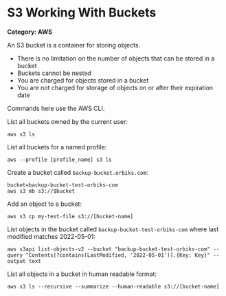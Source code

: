 # S3 Working With Buckets

__Category: AWS__

An S3 bucket is a container for storing objects. 

* There is no limitation on the number of objects that can be stored in a bucket
* Buckets cannot be nested
* You are charged for objects stored in a bucket
* You are not charged for storage of objects on or after their expiration date

Commands here use the AWS CLI.

List all buckets owned by the current user:

```shell
aws s3 ls
```

List all buckets for a named profile:

```shell
aws --profile [profile_name] s3 ls
```

Create a bucket called `backup-bucket.orbiks.com`:

```shell
bucket=backup-bucket-test-orbiks-com
aws s3 mb s3://$bucket
```

Add an object to a bucket:

```shell
aws s3 cp my-test-file s3://[bucket-name]
```

List objects in the bucket called `backup-bucket-test-orbiks-com` where last modified matches 2022-05-01:

```shell
aws s3api list-objects-v2 --bucket "backup-bucket-test-orbiks-com" --query "Contents[?contains(LastModified, '2022-05-01')].{Key: Key}" --output text
```

List all objects in a bucket in human readable format:

```shell
aws s3 ls --recursive --summarize --human-readable s3://[bucket-name]
```
